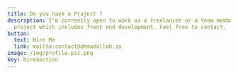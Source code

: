 ```yaml
---
title: Do you have a Project ?
description: I'm currently open to work as a freelancer or a team member on any
  project which includes front end development. Feel free to contact.
button:
  text: Hire Me
  link: mailto:contact@ahmadullah.in
image: /img/profile-pic.png
key: hireSection
---
```

